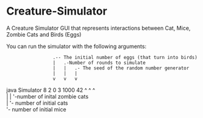 # Creature-Simulator
A Creature Simulator GUI that represents interactions between Cat, Mice, Zombie Cats and Birds (Eggs)

You can run the simulator with the following arguments:

                     .-- The initial number of eggs (that turn into birds)  
                     |   .-Number of rounds to simulate     
                     |   |   .- The seed of the random number generator
                     |   |   |
                     v   v   v
                     
java Simulator 8 2 0 3 1000 42 
               ^ ^ ^               
               | | '-number of inital zombie cats               
               | '- number of initial cats               
               '- number of initial mice
